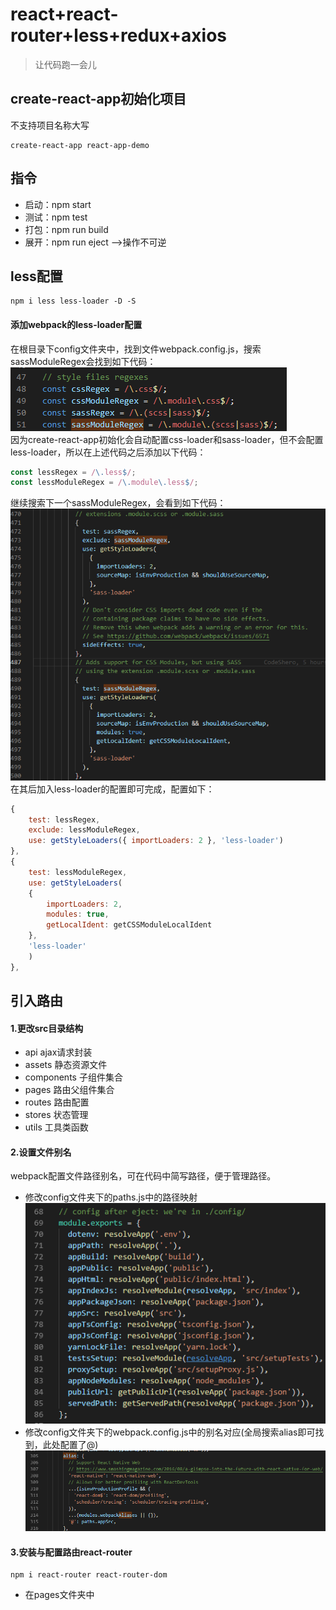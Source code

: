 # react+react-router+less+redux+axios
>让代码跑一会儿

## create-react-app初始化项目
不支持项目名称大写
```
create-react-app react-app-demo
```

## 指令
- 启动：npm start
- 测试：npm test
- 打包：npm run build
- 展开：npm run eject -->操作不可逆

## less配置
```
npm i less less-loader -D -S
```
#### 添加webpack的less-loader配置
在根目录下config文件夹中，找到文件webpack.config.js，搜索sassModuleRegex会找到如下代码：  
![代码 图片](/src/assets/images/readme/re_01.jpg)  
因为create-react-app初始化会自动配置css-loader和sass-loader，但不会配置less-loader，所以在上述代码之后添加以下代码：
```javascript
const lessRegex = /\.less$/;
const lessModuleRegex = /\.module\.less$/;
```
继续搜索下一个sassModuleRegex，会看到如下代码：  
![代码 图片](/src/assets/images/readme/re_02.jpg)  
在其后加入less-loader的配置即可完成，配置如下：
```javascript
{
    test: lessRegex,
    exclude: lessModuleRegex,
    use: getStyleLoaders({ importLoaders: 2 }, 'less-loader')
},
{
    test: lessModuleRegex,
    use: getStyleLoaders(
    {
        importLoaders: 2,
        modules: true,
        getLocalIdent: getCSSModuleLocalIdent
    },
    'less-loader'
    )
},
```

## 引入路由
#### 1.更改src目录结构
- api ajax请求封装
- assets 静态资源文件
- components 子组件集合
- pages 路由父组件集合
- routes 路由配置
- stores 状态管理
- utils 工具类函数

#### 2.设置文件别名
webpack配置文件路径别名，可在代码中简写路径，便于管理路径。
- 修改config文件夹下的paths.js中的路径映射  
![代码 图片](/src/assets/images/readme/re_03.jpg)  
- 修改config文件夹下的webpack.config.js中的别名对应(全局搜索alias即可找到，此处配置了@)  
![代码 图片](/src/assets/images/readme/re_04.jpg)  

#### 3.安装与配置路由react-router
```
npm i react-router react-router-dom
```
- 在pages文件夹中